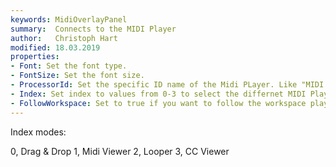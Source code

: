 ```yaml
---
keywords: MidiOverlayPanel
summary:  Connects to the MIDI Player
author:   Christoph Hart
modified: 18.03.2019
properties:
- Font: Set the font type.
- FontSize: Set the font size. 
- ProcessorId: Set the specific ID name of the Midi PLayer. Like "MIDI Player1"
- Index: Set index to values from 0-3 to select the differnet MIDI Player drop-down modes.
- FollowWorkspace: Set to true if you want to follow the workspace playback.
---
```


Index modes:

0, Drag & Drop
1, Midi Viewer
2, Looper
3, CC Viewer

